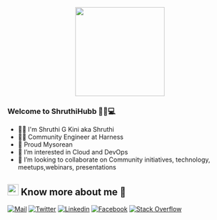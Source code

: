<p align="center">

  <img src="https://image.myanimelist.net/ui/0YNGMBN7CXMEk-P9BspU4WlXmBe_SGHSnNvwDnnlOFXgoK141ZQMZGqHOwW4COUaA-H7pn7b82XhWJ6H9RN-JR2r3Ga0y_Dm6qoNuOy4HQ_5pyojYSBxN_X8qJc9uVFAVlTXjzR6-iPXyJGc-YQoGztwdaIpDG-mFRbYMwZlW_Q" height="200" />
</p>

### Welcome to ShruthiHubb 👩‍💻💻

- 👩🏻‍ I'm Shruthi G Kini aka Shruthi
- 👩‍💻 Community Engineer at Harness
- 🏰 Proud Mysorean 
- 👀 I’m interested in Cloud and DevOps
- 🤔 I’m looking to collaborate on Community initiatives, technology, meetups,webinars, presentations

## <img src="https://media.tenor.com/images/7e96d994f29b388f63f7aa77ff2bea78/tenor.gif" width="25"> <b> Know more about me 👋</b>
  
[![Mail](https://img.shields.io/badge/-Say%20Hi!-black?style=for-the-badge&logo=gmail)](mailto:shruthi.kini@harness.io)
[![Twitter](https://img.shields.io/badge/-Twitter-black?style=for-the-badge&logo=twitter)](https://twitter.com/shru_aeroleads)
[![Linkedin](https://img.shields.io/badge/-LinkedIn-black?style=for-the-badge&logo=Linkedin)](https://www.linkedin.com/in/techno-geek-shruthi/)
[![Facebook](https://img.shields.io/badge/-Facebook-black?style=for-the-badge&logo=Facebook)](https://www.facebook.com/shruthi.gkini)
[![Stack Overflow](https://img.shields.io/badge/-StackOverflow-black?style=for-the-badge&logo=StackOverflow)](https://stackoverflow.com/users/19986178/shruthi-kini)

